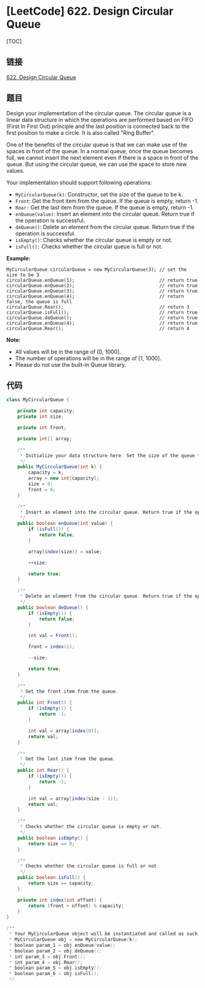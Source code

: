 # [LeetCode] 622. Design Circular Queue

[TOC]

## 链接

[622. Design Circular Queue](https://leetcode.com/problems/design-circular-queue/)

## 题目

Design your implementation of the circular queue. The circular queue is a linear data structure in which the operations are performed based on FIFO (First In First Out) principle and the last position is connected back to the first position to make a circle. It is also called "Ring Buffer".

One of the benefits of the circular queue is that we can make use of the spaces in front of the queue. In a normal queue, once the queue becomes full, we cannot insert the next element even if there is a space in front of the queue. But using the circular queue, we can use the space to store new values.

Your implementation should support following operations:

* `MyCircularQueue(k)`: Constructor, set the size of the queue to be k.
* `Front`: Get the front item from the queue. If the queue is empty, return -1.
* `Rear:` Get the last item from the queue. If the queue is empty, return -1.
* `enQueue(value)`: Insert an element into the circular queue. Return true if the operation is successful.
* `deQueue()`: Delete an element from the circular queue. Return true if the operation is successful.
* `isEmpty()`: Checks whether the circular queue is empty or not.
* `isFull():` Checks whether the circular queue is full or not.

**Example:**

```text
MyCircularQueue circularQueue = new MyCircularQueue(3); // set the size to be 3
circularQueue.enQueue(1);                               // return true
circularQueue.enQueue(2);                               // return true
circularQueue.enQueue(3);                               // return true
circularQueue.enQueue(4);                               // return false, the queue is full
circularQueue.Rear();                                   // return 3
circularQueue.isFull();                                 // return true
circularQueue.deQueue();                                // return true
circularQueue.enQueue(4);                               // return true
circularQueue.Rear();                                   // return 4
```
 
**Note:**

* All values will be in the range of [0, 1000].
* The number of operations will be in the range of [1, 1000].
* Please do not use the built-in Queue library.

## 代码

```Java
class MyCircularQueue {

    private int capacity;
    private int size;

    private int front;

    private int[] array;

    /**
     * Initialize your data structure here. Set the size of the queue to be k.
     */
    public MyCircularQueue(int k) {
        capacity = k;
        array = new int[capacity];
        size = 0;
        front = 0;
    }

    /**
     * Insert an element into the circular queue. Return true if the operation is successful.
     */
    public boolean enQueue(int value) {
        if (isFull()) {
            return false;
        }

        array[index(size)] = value;

        ++size;

        return true;
    }

    /**
     * Delete an element from the circular queue. Return true if the operation is successful.
     */
    public boolean deQueue() {
        if (isEmpty()) {
            return false;
        }

        int val = Front();

        front = index(1);

        --size;

        return true;
    }

    /**
     * Get the front item from the queue.
     */
    public int Front() {
        if (isEmpty()) {
            return -1;
        }

        int val = array[index(0)];
        return val;
    }

    /**
     * Get the last item from the queue.
     */
    public int Rear() {
        if (isEmpty()) {
            return -1;
        }

        int val = array[index(size - 1)];
        return val;
    }

    /**
     * Checks whether the circular queue is empty or not.
     */
    public boolean isEmpty() {
        return size == 0;
    }

    /**
     * Checks whether the circular queue is full or not.
     */
    public boolean isFull() {
        return size == capacity;
    }

    private int index(int offset) {
        return (front + offset) % capacity;
    }
}

/**
 * Your MyCircularQueue object will be instantiated and called as such:
 * MyCircularQueue obj = new MyCircularQueue(k);
 * boolean param_1 = obj.enQueue(value);
 * boolean param_2 = obj.deQueue();
 * int param_3 = obj.Front();
 * int param_4 = obj.Rear();
 * boolean param_5 = obj.isEmpty();
 * boolean param_6 = obj.isFull();
 */
```

